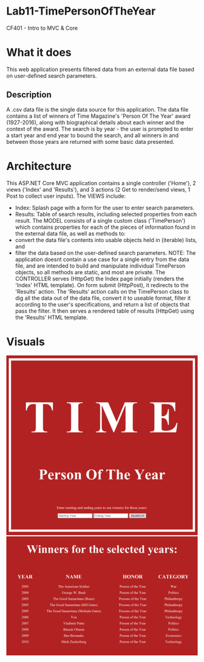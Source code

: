 # Lab11-TimePersonOfTheYear
CF401 - Intro to MVC & Core

# What it does
This web application presents filtered data from an external data file based on user-defined search parameters.

## Description
A .csv data file is the single data source for this application. The data file contains a list of winners of Time Magazine's 'Person Of The Year' award (1927-2016), along with biographical details about each winner and the context of the award. The search is by year - the user is prompted to enter a start year and end year to bound the search, and all winners in and between those years are returned with some basic data presented.

# Architecture
This ASP.NET Core MVC application contains a single controller ('Home'), 2 views ('Index' and 'Results'), and 3 actions (2 Get to render/send views, 1 Post to collect user inputs). 
The VIEWS include:
  - Index: Splash page with a form for the user to enter search parameters.
  - Results: Table of search results, including selected properties from each result.
The MODEL consists of a single custom class ('TimePerson') which contains properties for each of the pieces of information found in the external data file, as well as methods to:
  - convert the data file's contents into usable objects held in (iterable) lists, and
  - filter the data based on the user-defined search parameters.
    NOTE: The application doesnt contain a use case for a single entry from the data file, and are intended to build and manipulate individual TimePerson objects, so all methods are static, and most are private.
The CONTROLLER serves (HttpGet) the Index page initially (renders the 'Index' HTML template). On form submit (HttpPost), it redirects to the 'Results' action. The 'Results' action calls on the TimePerson class to dig all the data out of the data file, convert it to useable format, filter it according to the user's specifications, and return a list of objects that pass the filter. It then serves a rendered table of results (HttpGet) using the 'Results' HTML template.

# Visuals
![Splash](assets/splash-view.PNG)
![Splash](assets/results-view.PNG)
